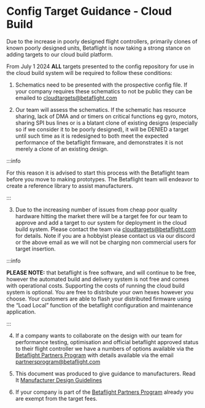 # Config Target Guidance - Cloud Build

Due to the increase in poorly designed flight controllers, primarily clones of known poorly designed units, Betaflight is now taking a strong stance on adding targets to our cloud build platform.

From July 1 2024 **ALL** targets presented to the config repository for use in the cloud build system will be required to follow these conditions:


1. Schematics need to be presented with the prospective config file. If your company requires these schematics to not be public they can be emailed to [cloudtargets@betaflight.com](mailto:cloudtargets@betaflight.com)


2. Our team will assess the schematics. If the schematic has resource sharing, lack of DMA and or timers on critical functions eg gyro, motors, sharing SPI bus lines or is a blatant clone of existing designs (especially so if we consider it to be poorly designed), it will be DENIED a target until such time as it is redesigned to both meet the expected performance of the betaflight firmware, and demonstrates it is not merely a clone of an existing design.


:::info

For this reason it is advised to start this process with the Betaflight team before you move to making prototypes. The Betaflight team will endeavor to create a reference library to assist manufacturers.

:::

3. Due to the increasing number of issues from cheap poor quality hardware hitting the market there will be a target fee for our team to approve and add a target to our system for deployment in the cloud build system. Please contact the team via cloudtargets@betaflight.com for details. Note if you are a hobbyist please contact us via our discord or the above email as we will not be charging non commercial users for target insertion.


:::info

**PLEASE NOTE:** that betaflight is free software, and will continue to be free, however the automated build and delivery system is not free and comes with operational costs. Supporting the costs of running the cloud build system is optional. You are free to distribute your own hexes however you choose. Your customers are able to flash your distributed firmware using the “Load Local” function of the betaflight configuration and maintenance application.

:::

4. If a company wants to collaborate on the design with our team for performance testing, optimisation  and official betaflight approved status to their flight controller we have a numbers of options available via the [Betaflight Partners Program](https://betaflight.com/docs/sponsors/partners) with details available via the email [partnersprogram@betaflight.com](mailto:partnersprogram@betaflight.com)


5. This document was produced to give guidance to manufacturers. Read It [Manufacturer Design Guidelines](https://betaflight.com/docs/development/manufacturer/manufacturer-design-guidelines)


6. If your company is part of the [Betaflight Partners Program](https://betaflight.com/docs/sponsors/partners) already you are exempt from the target fees.
